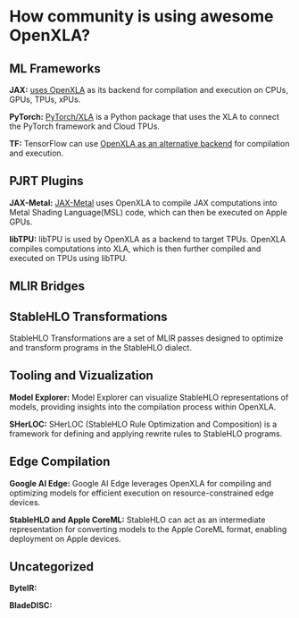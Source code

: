 # How community is using awesome OpenXLA?

## ML Frameworks

**JAX:** [uses OpenXLA]((https://jax.readthedocs.io/en/latest/quickstart.html)) as
its backend for compilation and execution on CPUs, GPUs, TPUs, xPUs.

**PyTorch:** [PyTorch/XLA](https://github.com/pytorch/xla/) is a Python package that uses the
XLA to connect the PyTorch framework and Cloud TPUs.

**TF:** TensorFlow can use
[OpenXLA as an alternative backend](https://openxla.org/xla/tf2xla) for
compilation and execution.

## PJRT Plugins

**JAX-Metal:** [JAX-Metal](https://developer.apple.com/metal/jax/) uses OpenXLA to compile JAX
computations into Metal Shading Language(MSL) code, which can then be executed
on Apple GPUs.

**libTPU:** libTPU is used by OpenXLA as a backend to target TPUs. OpenXLA compiles
computations into XLA, which is then further compiled and executed on TPUs using
libTPU.

## MLIR Bridges

## StableHLO Transformations

 StableHLO Transformations are a set of MLIR passes designed to optimize and
 transform programs in the StableHLO dialect.

## Tooling and Vizualization

**Model Explorer:** Model Explorer can visualize StableHLO representations of models, providing
insights into the compilation process within OpenXLA.

**SHerLOC:** SHerLOC (StableHLO Rule Optimization and Composition) is a framework for
defining and applying rewrite rules to StableHLO programs.

## Edge Compilation

**Google AI Edge:** Google AI Edge leverages OpenXLA for compiling and optimizing models for
efficient execution on resource-constrained edge devices.

**StableHLO and Apple CoreML:** StableHLO can act as an intermediate representation for converting models to
the Apple CoreML format, enabling deployment on Apple devices.

## Uncategorized

**ByteIR:** 

**BladeDISC:** 
